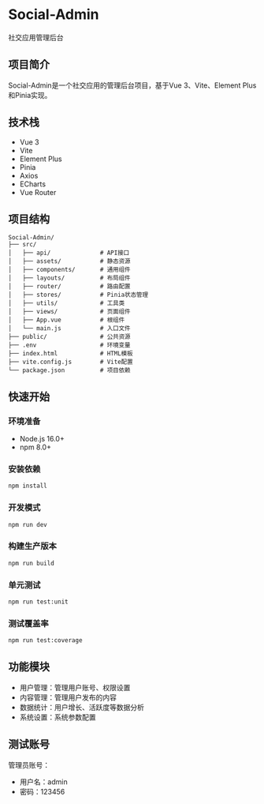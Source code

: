 # Social-Admin

社交应用管理后台

## 项目简介

Social-Admin是一个社交应用的管理后台项目，基于Vue 3、Vite、Element Plus和Pinia实现。

## 技术栈

- Vue 3
- Vite
- Element Plus
- Pinia
- Axios
- ECharts
- Vue Router

## 项目结构

```
Social-Admin/
├── src/
│   ├── api/              # API接口
│   ├── assets/           # 静态资源
│   ├── components/       # 通用组件
│   ├── layouts/          # 布局组件
│   ├── router/           # 路由配置
│   ├── stores/           # Pinia状态管理
│   ├── utils/            # 工具类
│   ├── views/            # 页面组件
│   ├── App.vue           # 根组件
│   └── main.js           # 入口文件
├── public/               # 公共资源
├── .env                  # 环境变量
├── index.html            # HTML模板
├── vite.config.js        # Vite配置
└── package.json          # 项目依赖
```

## 快速开始

### 环境准备

- Node.js 16.0+
- npm 8.0+

### 安装依赖

```bash
npm install
```

### 开发模式

```bash
npm run dev
```

### 构建生产版本

```bash
npm run build
```

### 单元测试

```bash
npm run test:unit
```

### 测试覆盖率

```bash
npm run test:coverage
```

## 功能模块

- 用户管理：管理用户账号、权限设置
- 内容管理：管理用户发布的内容
- 数据统计：用户增长、活跃度等数据分析
- 系统设置：系统参数配置

## 测试账号

管理员账号：

- 用户名：admin
- 密码：123456
